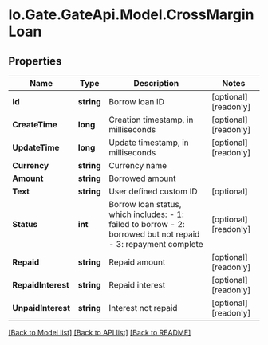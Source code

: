 
# Io.Gate.GateApi.Model.CrossMarginLoan

## Properties

Name | Type | Description | Notes
------------ | ------------- | ------------- | -------------
**Id** | **string** | Borrow loan ID | [optional] [readonly] 
**CreateTime** | **long** | Creation timestamp, in milliseconds | [optional] [readonly] 
**UpdateTime** | **long** | Update timestamp, in milliseconds | [optional] [readonly] 
**Currency** | **string** | Currency name | 
**Amount** | **string** | Borrowed amount | 
**Text** | **string** | User defined custom ID | [optional] 
**Status** | **int** | Borrow loan status, which includes:  - 1: failed to borrow - 2: borrowed but not repaid - 3: repayment complete | [optional] [readonly] 
**Repaid** | **string** | Repaid amount | [optional] [readonly] 
**RepaidInterest** | **string** | Repaid interest | [optional] [readonly] 
**UnpaidInterest** | **string** | Interest not repaid | [optional] [readonly] 

[[Back to Model list]](../README.md#documentation-for-models)
[[Back to API list]](../README.md#documentation-for-api-endpoints)
[[Back to README]](../README.md)
